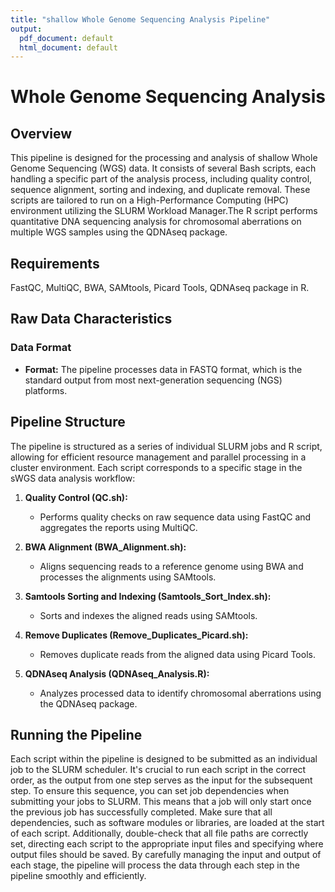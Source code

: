 ```yaml
---
title: "shallow Whole Genome Sequencing Analysis Pipeline"
output: 
  pdf_document: default
  html_document: default
---
```

# Whole Genome Sequencing Analysis

## Overview

This pipeline is designed for the processing and analysis of shallow Whole Genome Sequencing (WGS) data. It consists of several Bash scripts, each handling a specific part of the analysis process, including quality control, sequence alignment, sorting and indexing, and duplicate removal. These scripts are tailored to run on a High-Performance Computing (HPC) environment utilizing the SLURM Workload Manager.The R script performs quantitative DNA sequencing analysis for chromosomal aberrations on multiple WGS samples using the QDNAseq package. 

## Requirements 
FastQC,
MultiQC,
BWA,
SAMtools,
Picard Tools,
QDNAseq package in R.

## Raw Data Characteristics

### Data Format

- **Format:** The pipeline processes data in FASTQ format, which is the standard output from most next-generation sequencing (NGS) platforms.

## Pipeline Structure

The pipeline is structured as a series of individual SLURM jobs and R script, allowing for efficient resource management and parallel processing in a cluster environment. Each script corresponds to a specific stage in the sWGS data analysis workflow:

1. **Quality Control (QC.sh):** 
   - Performs quality checks on raw sequence data using FastQC and aggregates the reports using MultiQC.

2. **BWA Alignment (BWA_Alignment.sh):**
   - Aligns sequencing reads to a reference genome using BWA and processes the alignments using SAMtools.

3. **Samtools Sorting and Indexing (Samtools_Sort_Index.sh):**
   - Sorts and indexes the aligned reads using SAMtools.

4. **Remove Duplicates (Remove_Duplicates_Picard.sh):**
   - Removes duplicate reads from the aligned data using Picard Tools.

5. **QDNAseq Analysis (QDNAseq_Analysis.R):**
   - Analyzes processed data to identify chromosomal aberrations using the QDNAseq package.

## Running the Pipeline

Each script within the pipeline is designed to be submitted as an individual job to the SLURM scheduler. It's crucial to run each script in the correct order, as the output from one step serves as the input for the subsequent step. To ensure this sequence, you can set job dependencies when submitting your jobs to SLURM. This means that a job will only start once the previous job has successfully completed.
Make sure that all dependencies, such as software modules or libraries, are loaded at the start of each script. Additionally, double-check that all file paths are correctly set, directing each script to the appropriate input files and specifying where output files should be saved. By carefully managing the input and output of each stage, the pipeline will process the data through each step in the pipeline smoothly and efficiently.

